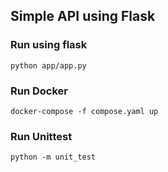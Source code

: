 ## Simple API using Flask

### Run using flask
`python app/app.py`

### Run Docker
`docker-compose -f compose.yaml up`

### Run Unittest
`python -m unit_test`
